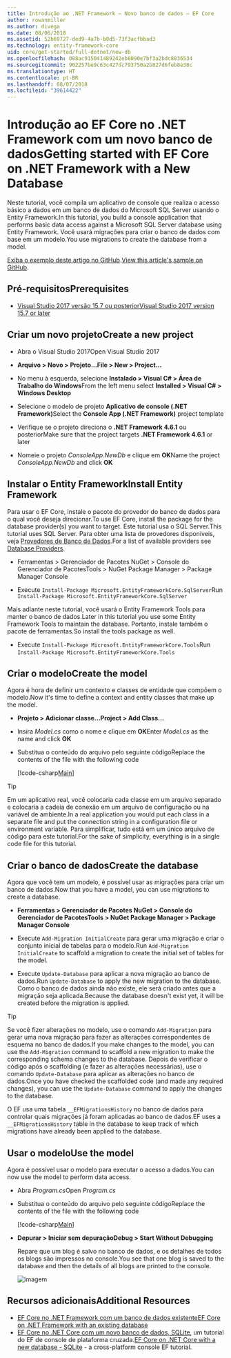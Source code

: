 ```yaml
---
title: Introdução ao .NET Framework – Novo banco de dados – EF Core
author: rowanmiller
ms.author: divega
ms.date: 08/06/2018
ms.assetid: 52b69727-ded9-4a7b-b8d5-73f3acfbbad3
ms.technology: entity-framework-core
uid: core/get-started/full-dotnet/new-db
ms.openlocfilehash: 088ac915041489242eb8090e7bf3a2bdc8036534
ms.sourcegitcommit: 902257be9c63c427dc793750a2b827d6feb8e38c
ms.translationtype: HT
ms.contentlocale: pt-BR
ms.lasthandoff: 08/07/2018
ms.locfileid: "39614422"
---
```

# <a name="getting-started-with-ef-core-on-net-framework-with-a-new-database"></a><span data-ttu-id="ff9ab-102">Introdução ao EF Core no .NET Framework com um novo banco de dados</span><span class="sxs-lookup"><span data-stu-id="ff9ab-102">Getting started with EF Core on .NET Framework with a New Database</span></span>

<span data-ttu-id="ff9ab-103">Neste tutorial, você compila um aplicativo de console que realiza o acesso básico a dados em um banco de dados do Microsoft SQL Server usando o Entity Framework.</span><span class="sxs-lookup"><span data-stu-id="ff9ab-103">In this tutorial, you build a console application that performs basic data access against a Microsoft SQL Server database using Entity Framework.</span></span> <span data-ttu-id="ff9ab-104">Você usará migrações para criar o banco de dados com base em um modelo.</span><span class="sxs-lookup"><span data-stu-id="ff9ab-104">You use migrations to create the database from a model.</span></span>

<span data-ttu-id="ff9ab-105">[Exiba o exemplo deste artigo no GitHub](https://github.com/aspnet/EntityFramework.Docs/tree/master/samples/core/GetStarted/FullNet/ConsoleApp.NewDb).</span><span class="sxs-lookup"><span data-stu-id="ff9ab-105">[View this article's sample on GitHub](https://github.com/aspnet/EntityFramework.Docs/tree/master/samples/core/GetStarted/FullNet/ConsoleApp.NewDb).</span></span>

## <a name="prerequisites"></a><span data-ttu-id="ff9ab-106">Pré-requisitos</span><span class="sxs-lookup"><span data-stu-id="ff9ab-106">Prerequisites</span></span>

* [<span data-ttu-id="ff9ab-107">Visual Studio 2017 versão 15.7 ou posterior</span><span class="sxs-lookup"><span data-stu-id="ff9ab-107">Visual Studio 2017 version 15.7 or later</span></span>](https://www.visualstudio.com/downloads/)

## <a name="create-a-new-project"></a><span data-ttu-id="ff9ab-108">Criar um novo projeto</span><span class="sxs-lookup"><span data-stu-id="ff9ab-108">Create a new project</span></span>

* <span data-ttu-id="ff9ab-109">Abra o Visual Studio 2017</span><span class="sxs-lookup"><span data-stu-id="ff9ab-109">Open Visual Studio 2017</span></span>

* <span data-ttu-id="ff9ab-110">**Arquivo > Novo > Projeto...**</span><span class="sxs-lookup"><span data-stu-id="ff9ab-110">**File > New > Project...**</span></span>

* <span data-ttu-id="ff9ab-111">No menu à esquerda, selecione **Instalado > Visual C# > Área de Trabalho do Windows**</span><span class="sxs-lookup"><span data-stu-id="ff9ab-111">From the left menu select **Installed > Visual C# > Windows Desktop**</span></span>

* <span data-ttu-id="ff9ab-112">Selecione o modelo de projeto **Aplicativo de console (.NET Framework)**</span><span class="sxs-lookup"><span data-stu-id="ff9ab-112">Select the **Console App (.NET Framework)** project template</span></span>

* <span data-ttu-id="ff9ab-113">Verifique se o projeto direciona o **.NET Framework 4.6.1** ou posterior</span><span class="sxs-lookup"><span data-stu-id="ff9ab-113">Make sure that the project targets **.NET Framework 4.6.1** or later</span></span>

* <span data-ttu-id="ff9ab-114">Nomeie o projeto *ConsoleApp.NewDb* e clique em **OK**</span><span class="sxs-lookup"><span data-stu-id="ff9ab-114">Name the project *ConsoleApp.NewDb* and click **OK**</span></span>

## <a name="install-entity-framework"></a><span data-ttu-id="ff9ab-115">Instalar o Entity Framework</span><span class="sxs-lookup"><span data-stu-id="ff9ab-115">Install Entity Framework</span></span>

<span data-ttu-id="ff9ab-116">Para usar o EF Core, instale o pacote do provedor do banco de dados para o qual você deseja direcionar.</span><span class="sxs-lookup"><span data-stu-id="ff9ab-116">To use EF Core, install the package for the database provider(s) you want to target.</span></span> <span data-ttu-id="ff9ab-117">Este tutorial usa o SQL Server.</span><span class="sxs-lookup"><span data-stu-id="ff9ab-117">This tutorial uses SQL Server.</span></span> <span data-ttu-id="ff9ab-118">Para obter uma lista de provedores disponíveis, veja [Provedores de Banco de Dados](../../providers/index.md).</span><span class="sxs-lookup"><span data-stu-id="ff9ab-118">For a list of available providers see [Database Providers](../../providers/index.md).</span></span>

* <span data-ttu-id="ff9ab-119">Ferramentas > Gerenciador de Pacotes NuGet > Console do Gerenciador de Pacotes</span><span class="sxs-lookup"><span data-stu-id="ff9ab-119">Tools > NuGet Package Manager > Package Manager Console</span></span>

* <span data-ttu-id="ff9ab-120">Execute `Install-Package Microsoft.EntityFrameworkCore.SqlServer`</span><span class="sxs-lookup"><span data-stu-id="ff9ab-120">Run `Install-Package Microsoft.EntityFrameworkCore.SqlServer`</span></span>

<span data-ttu-id="ff9ab-121">Mais adiante neste tutorial, você usará o Entity Framework Tools para manter o banco de dados.</span><span class="sxs-lookup"><span data-stu-id="ff9ab-121">Later in this tutorial you use some Entity Framework Tools to maintain the database.</span></span> <span data-ttu-id="ff9ab-122">Portanto, instale também o pacote de ferramentas.</span><span class="sxs-lookup"><span data-stu-id="ff9ab-122">So install the tools package as well.</span></span>

* <span data-ttu-id="ff9ab-123">Execute `Install-Package Microsoft.EntityFrameworkCore.Tools`</span><span class="sxs-lookup"><span data-stu-id="ff9ab-123">Run `Install-Package Microsoft.EntityFrameworkCore.Tools`</span></span>

## <a name="create-the-model"></a><span data-ttu-id="ff9ab-124">Criar o modelo</span><span class="sxs-lookup"><span data-stu-id="ff9ab-124">Create the model</span></span>

<span data-ttu-id="ff9ab-125">Agora é hora de definir um contexto e classes de entidade que compõem o modelo.</span><span class="sxs-lookup"><span data-stu-id="ff9ab-125">Now it's time to define a context and entity classes that make up the model.</span></span>

* <span data-ttu-id="ff9ab-126">**Projeto > Adicionar classe...**</span><span class="sxs-lookup"><span data-stu-id="ff9ab-126">**Project > Add Class...**</span></span>

* <span data-ttu-id="ff9ab-127">Insira *Model.cs* como o nome e clique em **OK**</span><span class="sxs-lookup"><span data-stu-id="ff9ab-127">Enter *Model.cs* as the name and click **OK**</span></span>

* <span data-ttu-id="ff9ab-128">Substitua o conteúdo do arquivo pelo seguinte código</span><span class="sxs-lookup"><span data-stu-id="ff9ab-128">Replace the contents of the file with the following code</span></span>

  [!code-csharp[Main](../../../../samples/core/GetStarted/FullNet/ConsoleApp.NewDb/Model.cs)] 

> [!TIP]  
> <span data-ttu-id="ff9ab-129">Em um aplicativo real, você colocaria cada classe em um arquivo separado e colocaria a cadeia de conexão em um arquivo de configuração ou na variável de ambiente.</span><span class="sxs-lookup"><span data-stu-id="ff9ab-129">In a real application you would put each class in a separate file and put the connection string in a configuration file or environment variable.</span></span> <span data-ttu-id="ff9ab-130">Para simplificar, tudo está em um único arquivo de código para este tutorial.</span><span class="sxs-lookup"><span data-stu-id="ff9ab-130">For the sake of simplicity, everything is in a single code file for this tutorial.</span></span>

## <a name="create-the-database"></a><span data-ttu-id="ff9ab-131">Criar o banco de dados</span><span class="sxs-lookup"><span data-stu-id="ff9ab-131">Create the database</span></span>

<span data-ttu-id="ff9ab-132">Agora que você tem um modelo, é possível usar as migrações para criar um banco de dados.</span><span class="sxs-lookup"><span data-stu-id="ff9ab-132">Now that you have a model, you can use migrations to create a database.</span></span>

* <span data-ttu-id="ff9ab-133">**Ferramentas > Gerenciador de Pacotes NuGet > Console do Gerenciador de Pacotes**</span><span class="sxs-lookup"><span data-stu-id="ff9ab-133">**Tools > NuGet Package Manager > Package Manager Console**</span></span>

* <span data-ttu-id="ff9ab-134">Execute `Add-Migration InitialCreate` para gerar uma migração e criar o conjunto inicial de tabelas para o modelo.</span><span class="sxs-lookup"><span data-stu-id="ff9ab-134">Run `Add-Migration InitialCreate` to scaffold a migration to create the initial set of tables for the model.</span></span>

* <span data-ttu-id="ff9ab-135">Execute `Update-Database` para aplicar a nova migração ao banco de dados.</span><span class="sxs-lookup"><span data-stu-id="ff9ab-135">Run `Update-Database` to apply the new migration to the database.</span></span> <span data-ttu-id="ff9ab-136">Como o banco de dados ainda não existe, ele será criado antes que a migração seja aplicada.</span><span class="sxs-lookup"><span data-stu-id="ff9ab-136">Because the database doesn't exist yet, it will be created before the migration is applied.</span></span>

> [!TIP]  
> <span data-ttu-id="ff9ab-137">Se você fizer alterações no modelo, use o comando `Add-Migration` para gerar uma nova migração para fazer as alterações correspondentes de esquema no banco de dados.</span><span class="sxs-lookup"><span data-stu-id="ff9ab-137">If you make changes to the model, you can use the `Add-Migration` command to scaffold a new migration to make the corresponding schema changes to the database.</span></span> <span data-ttu-id="ff9ab-138">Depois de verificar o código após o scaffolding (e fazer as alterações necessárias), use o comando `Update-Database` para aplicar as alterações no banco de dados.</span><span class="sxs-lookup"><span data-stu-id="ff9ab-138">Once you have checked the scaffolded code (and made any required changes), you can use the `Update-Database` command to apply the changes to the database.</span></span>
>
> <span data-ttu-id="ff9ab-139">O EF usa uma tabela `__EFMigrationsHistory` no banco de dados para controlar quais migrações já foram aplicadas ao banco de dados.</span><span class="sxs-lookup"><span data-stu-id="ff9ab-139">EF uses a `__EFMigrationsHistory` table in the database to keep track of which migrations have already been applied to the database.</span></span>

## <a name="use-the-model"></a><span data-ttu-id="ff9ab-140">Usar o modelo</span><span class="sxs-lookup"><span data-stu-id="ff9ab-140">Use the model</span></span>

<span data-ttu-id="ff9ab-141">Agora é possível usar o modelo para executar o acesso a dados.</span><span class="sxs-lookup"><span data-stu-id="ff9ab-141">You can now use the model to perform data access.</span></span>

* <span data-ttu-id="ff9ab-142">Abra *Program.cs*</span><span class="sxs-lookup"><span data-stu-id="ff9ab-142">Open *Program.cs*</span></span>

* <span data-ttu-id="ff9ab-143">Substitua o conteúdo do arquivo pelo seguinte código</span><span class="sxs-lookup"><span data-stu-id="ff9ab-143">Replace the contents of the file with the following code</span></span>

  [!code-csharp[Main](../../../../samples/core/GetStarted/FullNet/ConsoleApp.NewDb/Program.cs)]

* <span data-ttu-id="ff9ab-144">**Depurar > Iniciar sem depuração**</span><span class="sxs-lookup"><span data-stu-id="ff9ab-144">**Debug > Start Without Debugging**</span></span>

  <span data-ttu-id="ff9ab-145">Repare que um blog é salvo no banco de dados, e os detalhes de todos os blogs são impressos no console.</span><span class="sxs-lookup"><span data-stu-id="ff9ab-145">You see that one blog is saved to the database and then the details of all blogs are printed to the console.</span></span>

  ![imagem](_static/output-new-db.png)

## <a name="additional-resources"></a><span data-ttu-id="ff9ab-147">Recursos adicionais</span><span class="sxs-lookup"><span data-stu-id="ff9ab-147">Additional Resources</span></span>

* [<span data-ttu-id="ff9ab-148">EF Core no .NET Framework com um banco de dados existente</span><span class="sxs-lookup"><span data-stu-id="ff9ab-148">EF Core on .NET Framework with an existing database</span></span>](xref:core/get-started/full-dotnet/existing-db)
* <span data-ttu-id="ff9ab-149">[EF Core no .NET Core com um novo banco de dados, SQLite](xref:core/get-started/netcore/new-db-sqlite), um tutorial do EF de console de plataforma cruzada.</span><span class="sxs-lookup"><span data-stu-id="ff9ab-149">[EF Core on .NET Core with a new database - SQLite](xref:core/get-started/netcore/new-db-sqlite) -  a cross-platform console EF tutorial.</span></span>
